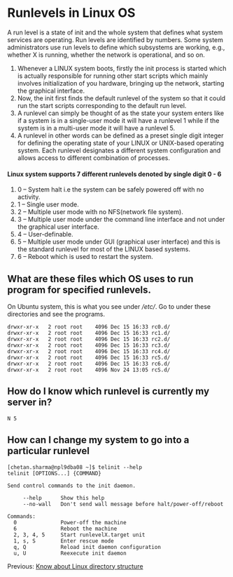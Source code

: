 # Runlevels in Linux OS
A run level is a state of init and the whole system that defines what system services are operating. Run levels are identified by numbers. Some system administrators use run levels to define which subsystems are working, e.g., whether X is running, whether the network is operational, and so on.  
1. Whenever a LINUX system boots, firstly the init process is started which is actually responsible for running other start scripts which mainly involves initialization of you hardware, bringing up the network, starting the graphical interface.
2. Now, the init first finds the default runlevel of the system so that it could run the start scripts corresponding to the default run level.
3. A runlevel can simply be thought of as the state your system enters like if a system is in a single-user mode it will have a runlevel 1 while if the system is in a multi-user mode it will have a runlevel 5.
4. A runlevel in other words can be defined as a preset single digit integer for defining the operating state of your LINUX or UNIX-based operating system. Each runlevel designates a different system configuration and allows access to different combination of processes.

#### Linux system supports 7 different runlevels denoted by single digit 0 - 6
1. 0 – System halt i.e the system can be safely powered off with no activity.
2. 1 – Single user mode.
3. 2 – Multiple user mode with no NFS(network file system).
4. 3 – Multiple user mode under the command line interface and not under the graphical user interface.
5. 4 – User-definable.
6. 5 – Multiple user mode under GUI (graphical user interface) and this is the standard runlevel for most of the LINUX based systems.
7. 6 – Reboot which is used to restart the system.

## What are these files which OS uses to run program for specified runlevels.
On Ubuntu system, this is what you see under */etc/*. Go to under these directories and see the programs.
```
drwxr-xr-x   2 root root    4096 Dec 15 16:33 rc0.d/
drwxr-xr-x   2 root root    4096 Dec 15 16:33 rc1.d/
drwxr-xr-x   2 root root    4096 Dec 15 16:33 rc2.d/
drwxr-xr-x   2 root root    4096 Dec 15 16:33 rc3.d/
drwxr-xr-x   2 root root    4096 Dec 15 16:33 rc4.d/
drwxr-xr-x   2 root root    4096 Dec 15 16:33 rc5.d/
drwxr-xr-x   2 root root    4096 Dec 15 16:33 rc6.d/
drwxr-xr-x   2 root root    4096 Nov 24 13:05 rcS.d/
```

## How do I know which runlevel is currently my server in?
```chetan@99devops:/run$ runlevel 
N 5
```

## How can I change my system to go into a particular **runlevel**
```
[chetan.sharma@npl9dba08 ~]$ telinit --help
telinit [OPTIONS...] {COMMAND}

Send control commands to the init daemon.

     --help      Show this help
     --no-wall   Don't send wall message before halt/power-off/reboot

Commands:
  0              Power-off the machine
  6              Reboot the machine
  2, 3, 4, 5     Start runlevelX.target unit
  1, s, S        Enter rescue mode
  q, Q           Reload init daemon configuration
  u, U           Reexecute init daemon
```

Previous: [Know about Linux directory structure](directory-structure.md)
